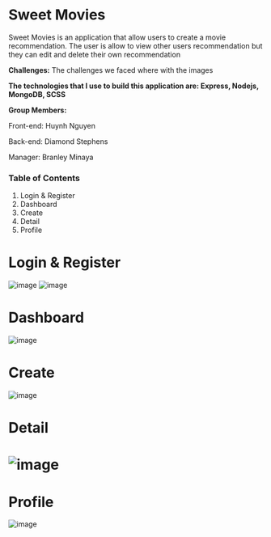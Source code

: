 <h1>Sweet Movies</h1>

<p>Sweet Movies is an application that allow users to create a movie recommendation. The user is allow to view other users recommendation but they can edit and delete their own
recommendation</p>

<p><b>Challenges:</b> The challenges we faced where with the images</p>

<p><b>The technologies that I use to build this application are: Express, Nodejs, MongoDB, SCSS</b></p>

<p><b>Group Members: </b></p>
<p>Front-end: Huynh Nguyen</p>
<p>Back-end: Diamond Stephens</p>
<p>Manager: Branley Minaya</p>

<h3>Table of Contents</h3>

<ol>
    <li>Login & Register</li>
    <li>Dashboard</li>
    <li>Create</li>
    <li>Detail</li>
    <li>Profile</li>
</ol>

<h1>Login & Register</h1>

![image](https://user-images.githubusercontent.com/86845092/148854275-b1129c12-c107-466a-9602-13bd115232ef.png)
![image](https://user-images.githubusercontent.com/86845092/148854313-ad357b40-2a57-47cb-bdd5-95b0a2cd7ba0.png)

<h1>Dashboard</h1>

![image](https://user-images.githubusercontent.com/86845092/148856906-ba4f7557-af58-427d-8305-d6ced85ce76d.png)

<h1>Create</h1>

![image](https://user-images.githubusercontent.com/86845092/148854468-08b2f4e6-1206-46e7-a790-6f0c7bc1fb97.png)

<h1>Detail<h1>

![image](https://user-images.githubusercontent.com/86845092/148857037-516e4a62-89ac-4164-b5ad-ea47f7d72765.png)
    
<h1>Profile</h1>

![image](https://user-images.githubusercontent.com/86845092/148857101-d6e25fd5-9f96-4474-ba1a-ea2be9da3bc5.png)

